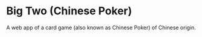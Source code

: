 # Big Two (Chinese Poker)
A web app of a card game (also known as Chinese Poker) of Chinese origin.
